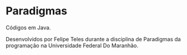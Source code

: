 
# Paradigmas

Códigos em Java.

Desenvolvidos por Felipe Teles durante a disciplina de Paradigmas da programação na Universidade Federal Do Maranhão.

 
